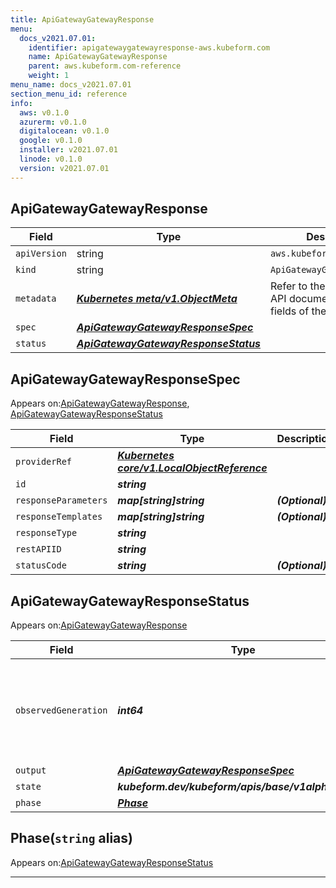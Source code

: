 ```yaml
---
title: ApiGatewayGatewayResponse
menu:
  docs_v2021.07.01:
    identifier: apigatewaygatewayresponse-aws.kubeform.com
    name: ApiGatewayGatewayResponse
    parent: aws.kubeform.com-reference
    weight: 1
menu_name: docs_v2021.07.01
section_menu_id: reference
info:
  aws: v0.1.0
  azurerm: v0.1.0
  digitalocean: v0.1.0
  google: v0.1.0
  installer: v2021.07.01
  linode: v0.1.0
  version: v2021.07.01
---
```


## ApiGatewayGatewayResponse
| Field | Type | Description |
| ------ | ----- | ----------- |
| `apiVersion` | string | `aws.kubeform.com/v1alpha1` |
|    `kind` | string | `ApiGatewayGatewayResponse` |
| `metadata` | ***[Kubernetes meta/v1.ObjectMeta](https://v1-18.docs.kubernetes.io/docs/reference/generated/kubernetes-api/v1.18/#objectmeta-v1-meta)***|Refer to the Kubernetes API documentation for the fields of the `metadata` field.|
| `spec` | ***[ApiGatewayGatewayResponseSpec](#apigatewaygatewayresponsespec)***||
| `status` | ***[ApiGatewayGatewayResponseStatus](#apigatewaygatewayresponsestatus)***||
## ApiGatewayGatewayResponseSpec

Appears on:[ApiGatewayGatewayResponse](#apigatewaygatewayresponse), [ApiGatewayGatewayResponseStatus](#apigatewaygatewayresponsestatus)

| Field | Type | Description |
| ------ | ----- | ----------- |
| `providerRef` | ***[Kubernetes core/v1.LocalObjectReference](https://v1-18.docs.kubernetes.io/docs/reference/generated/kubernetes-api/v1.18/#localobjectreference-v1-core)***||
| `id` | ***string***||
| `responseParameters` | ***map[string]string***| ***(Optional)*** |
| `responseTemplates` | ***map[string]string***| ***(Optional)*** |
| `responseType` | ***string***||
| `restAPIID` | ***string***||
| `statusCode` | ***string***| ***(Optional)*** |
## ApiGatewayGatewayResponseStatus

Appears on:[ApiGatewayGatewayResponse](#apigatewaygatewayresponse)

| Field | Type | Description |
| ------ | ----- | ----------- |
| `observedGeneration` | ***int64***| ***(Optional)*** Resource generation, which is updated on mutation by the API Server.|
| `output` | ***[ApiGatewayGatewayResponseSpec](#apigatewaygatewayresponsespec)***| ***(Optional)*** |
| `state` | ***kubeform.dev/kubeform/apis/base/v1alpha1.State***| ***(Optional)*** |
| `phase` | ***[Phase](#phase)***| ***(Optional)*** |
## Phase(`string` alias)

Appears on:[ApiGatewayGatewayResponseStatus](#apigatewaygatewayresponsestatus)

---
